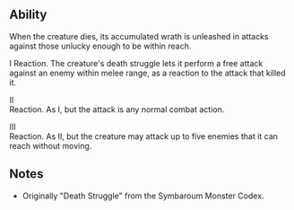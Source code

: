 ## Ability
When the creature dies, its accumulated wrath is unleashed in attacks against those unlucky enough to be within reach.

I
Reaction. The creature's death struggle lets it perform a free attack against an enemy within melee range, as a reaction to the attack that killed it.

II<br>Reaction. As I, but the attack is any normal combat action.

III<br>Reaction. As II, but the creature may attack up to five enemies that it can reach without moving.
## Notes
* Originally "Death Struggle" from the Symbaroum Monster Codex.